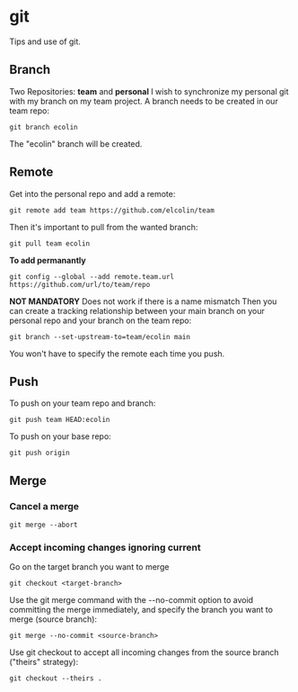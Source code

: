 # git
Tips and use of git.

## Branch
Two Repositories: **team** and **personal**
I wish to synchronize my personal git with my branch on my team project.
A branch needs to be created in our team repo:

    git branch ecolin
The "ecolin" branch will be created.
## Remote
Get into the personal repo and add a remote:

    git remote add team https://github.com/elcolin/team

Then it's important to pull from the wanted branch:

    git pull team ecolin

**To add permanantly**

    git config --global --add remote.team.url https://github.com/url/to/team/repo

**NOT MANDATORY**
Does not work if there is a name mismatch
Then you can create a tracking relationship between your main branch on your personal repo and your branch on the team repo:

    git branch --set-upstream-to=team/ecolin main

You won't have to specify the remote each time you push.
## Push
To push on your team repo and branch:

    git push team HEAD:ecolin

To push on your base repo:

    git push origin
    
## Merge

### Cancel a merge
    git merge --abort

### Accept incoming changes ignoring current
 Go on the target branch you want to merge

    git checkout <target-branch>
Use the git merge command with the --no-commit option to avoid committing the merge immediately, and specify the branch you want to merge (source branch):

    git merge --no-commit <source-branch>
Use git checkout to accept all incoming changes from the source branch ("theirs" strategy):

    git checkout --theirs .
